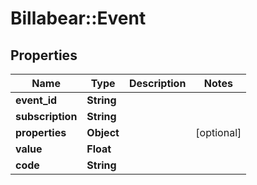 # Billabear::Event

## Properties
Name | Type | Description | Notes
------------ | ------------- | ------------- | -------------
**event_id** | **String** |  | 
**subscription** | **String** |  | 
**properties** | **Object** |  | [optional] 
**value** | **Float** |  | 
**code** | **String** |  | 

